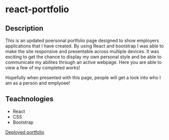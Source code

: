 # react-portfolio

## Description

This is an updated poersonal portfolio page designed to show employers applications that I have created. By using React and bootstrap I was able to make the site responsive and presentable across multiple devices.  It was exciting to get the chance to display my own personal style and be able to communicate my abilites through an active webpage.  Here you are able to view a few of my completed works!

Hopefully when presented with this page, people will get a look into who I am as a person and emplyoee!



## Teachnologies 

* React
* CSS
* Bootstrap

[Deployed portfolio](https://oconnor97.github.io/react-portfolio/)